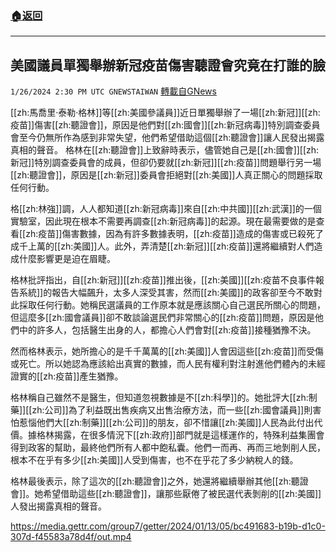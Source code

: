 ###  [:house:返回](README.md)
---


## 美國議員單獨舉辦新冠疫苗傷害聽證會究竟在打誰的臉
`1/26/2024 2:30 PM UTC GNEWSTAIWAN` [轉載自GNews](https://gnews.org/articles/2256279)



  
[[zh:馬喬里·泰勒·格林]]等[[zh:美國參議員]]近日單獨舉辦了一場[[zh:新冠]][[zh:疫苗]]傷害[[zh:聽證會]]，原因是他們對[[zh:國會]][[zh:新冠病毒]]特別調查委員會至今仍無所作為感到非常失望，他們希望借助這個[[zh:聽證會]]讓人民發出揭露真相的聲音。
格林在[[zh:聽證會]]上致辭時表示，儘管她自己是[[zh:國會]][[zh:新冠]]特別調查委員會的成員，但卻仍要就[[zh:新冠]][[zh:疫苗]]問題舉行另一場[[zh:聽證會]]，原因是[[zh:新冠]]委員會拒絕對[[zh:美國]]人真正關心的問題採取任何行動。

  

格[[zh:林強]]調，人人都知道[[zh:新冠病毒]]來自[[zh:中共國]][[zh:武漢]]的一個實驗室，因此現在根本不需要再調查[[zh:新冠病毒]]的起源。現在最需要做的是查看[[zh:疫苗]]傷害數據，因為有許多數據表明，[[zh:疫苗]]造成的傷害或已殺死了成千上萬的[[zh:美國]]人。此外，弄清楚[[zh:新冠]][[zh:疫苗]]還將繼續對人們造成什麼影響更是迫在眉睫。

  

格林批評指出，自[[zh:新冠]][[zh:疫苗]]推出後，[[zh:美國]][[zh:疫苗不良事件報告系統]]的報告大幅飆升，太多人深受其害，然而[[zh:美國]]的政客卻至今不敢對此採取任何行動。她稱民選議員的工作原本就是應該關心自己選民所關心的問題，但這麼多[[zh:國會議員]]卻不敢談論選民們非常關心的[[zh:疫苗]]問題，原因是他們中的許多人，包括醫生出身的人，都擔心人們會對[[zh:疫苗]]接種猶豫不決。

  

然而格林表示，她所擔心的是千千萬萬的[[zh:美國]]人會因這些[[zh:疫苗]]而受傷或死亡。所以她認為應該給出真實的數據，而人民有權利對注射進他們體內的未經證實的[[zh:疫苗]]產生猶豫。

  

格林稱自己雖然不是醫生，但知道忽視數據是不[[zh:科學]]的。她批評大[[zh:制藥]][[zh:公司]]為了利益既出售疾病又出售治療方法，而一些[[zh:國會議員]]則害怕惹惱他們大[[zh:制藥]][[zh:公司]]的朋友，卻不惜讓[[zh:美國]]人民為此付出代價。據格林揭露，在很多情況下[[zh:政府]]部門就是這樣運作的，特殊利益集團會得到政客的幫助，最終他們所有人都中飽私囊。他們一而再、再而三地剝削人民，根本不在乎有多少[[zh:美國]]人受到傷害，也不在乎花了多少納稅人的錢。

  

格林最後表示，除了這次的[[zh:聽證會]]之外，她還將繼續舉辦其他[[zh:聽證會]]。她希望借助這些[[zh:聽證會]]，讓那些厭倦了被民選代表剝削的[[zh:美國]]人發出揭露真相的聲音。


https://media.gettr.com/group7/getter/2024/01/13/05/bc491683-b19b-d1c0-307d-f45583a78d4f/out.mp4



